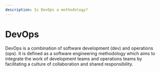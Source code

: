 ```yaml
---
description: Is DevOps a methodology?
---
```


# DevOps

DevOps is a combination of software development (dev) and operations (ops). It is defined as a software engineering methodology which aims to integrate the work of development teams and operations teams by facilitating a culture of collaboration and shared responsibility.
